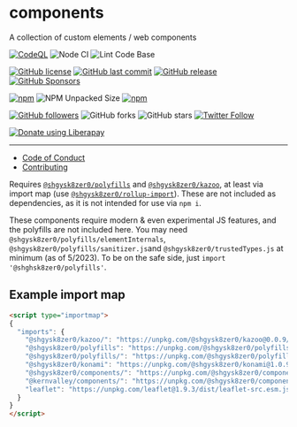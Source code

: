# components
A collection of custom elements / web components

[![CodeQL](https://github.com/shgysk8zer0/components/actions/workflows/codeql-analysis.yml/badge.svg)](https://github.com/shgysk8zer0/components/actions/workflows/codeql-analysis.yml)
![Node CI](https://github.com/shgysk8zer0/components/workflows/Node%20CI/badge.svg)
![Lint Code Base](https://github.com/shgysk8zer0/components/workflows/Lint%20Code%20Base/badge.svg)

[![GitHub license](https://img.shields.io/github/license/shgysk8zer0/components.svg)](https://github.com/shgysk8zer0/components/blob/master/LICENSE)
[![GitHub last commit](https://img.shields.io/github/last-commit/shgysk8zer0/components.svg)](https://github.com/shgysk8zer0/components/commits/master)
[![GitHub release](https://img.shields.io/github/release/shgysk8zer0/components?logo=github)](https://github.com/shgysk8zer0/components/releases)
[![GitHub Sponsors](https://img.shields.io/github/sponsors/shgysk8zer0?logo=github)](https://github.com/sponsors/shgysk8zer0)

[![npm](https://img.shields.io/npm/v/@shgysk8zer0/components)](https://www.npmjs.com/package/@shgysk8zer0/components)
![NPM Unpacked Size](https://img.shields.io/npm/unpacked-size/%40shgysk8zer0%2Fcomponents)
[![npm](https://img.shields.io/npm/dw/@shgysk8zer0/components?logo=npm)](https://www.npmjs.com/package/@shgysk8zer0/components)

[![GitHub followers](https://img.shields.io/github/followers/shgysk8zer0.svg?style=social)](https://github.com/shgysk8zer0)
![GitHub forks](https://img.shields.io/github/forks/shgysk8zer0/components.svg?style=social)
![GitHub stars](https://img.shields.io/github/stars/shgysk8zer0/components.svg?style=social)
[![Twitter Follow](https://img.shields.io/twitter/follow/shgysk8zer0.svg?style=social)](https://twitter.com/shgysk8zer0)

[![Donate using Liberapay](https://img.shields.io/liberapay/receives/shgysk8zer0.svg?logo=liberapay)](https://liberapay.com/shgysk8zer0/donate "Donate using Liberapay")
- - -

- [Code of Conduct](./.github/CODE_OF_CONDUCT.md)
- [Contributing](./.github/CONTRIBUTING.md)
<!-- - [Security Policy](./.github/SECURITY.md) -->


Requires [`@shgysk8zer0/polyfills`](https://npmjs.org/package/@shgysk8zer0/polyfills)
and [`@shgysk8zer0/kazoo`](https://npmjs.org/package/@shgysk8zer0/kazoo), at least
via import map (use [`@shgysk8zer0/rollup-import`](https://npmjs.org/package/@shgysk8zer0/rollup-import)).
These are not included as dependencies, as it is not intended for use via `npm i`.

These components require modern & even experimental JS features, and the polyfills
are not included here. You may need `@shgysk8zer0/polyfills/elementInternals`,
`@shgysk8zer0/polyfills/sanitizer.js`and `@shgysk8zer0/trustedTypes.js`
at minimum (as of 5/2023). To be on the safe side, just `import '@shghsk8zer0/polyfills'`.

## Example import map

```html
<script type="importmap">
{
  "imports": {
    "@shgysk8zer0/kazoo/": "https://unpkg.com/@shgysk8zer0/kazoo@0.0.9/",
    "@shgysk8zer0/polyfills": "https://unpkg.com/@shgysk8zer0/polyfills@0.0.5/all.min.js",
    "@shgysk8zer0/polyfills/": "https://unpkg.com/@shgysk8zer0/polyfills@0.0.5/",
    "@shgysk8zer0/konami": "https://unpkg.com/@shgysk8zer0/konami@1.0.9/konami.js",
    "@shgysk8zer0/components/": "https://unpkg.com/@shgysk8zer0/components/",
    "@kernvalley/components/": "https://unpkg.com/@shgysk8zer0/components/krv/",
    "leaflet": "https://unpkg.com/leaflet@1.9.3/dist/leaflet-src.esm.js"
  }
}
</script>
```
